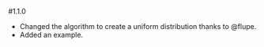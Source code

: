 #1.1.0

* Changed the algorithm to create a uniform distribution thanks to @flupe.
* Added an example.